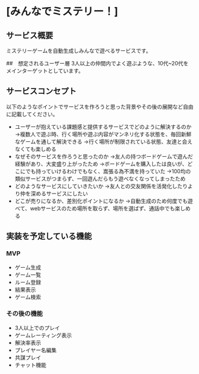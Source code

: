 # [みんなでミステリー！]

## サービス概要
ミステリーゲームを自動生成しみんなで遊べるサービスです。

##　想定されるユーザー層
3人以上の仲間内でよく遊ぶような、10代~20代をメインターゲットとしています。

## サービスコンセプト
以下のようなポイントでサービスを作ろうと思った背景やその後の展開など自由に記載してください。
* ユーザーが抱えている課題感と提供するサービスでどのように解決するのか
→複数人で遊ぶ時、行く場所や遊ぶ内容がマンネリ化する状態を、毎回新鮮なゲームを通して解決できる
→行く場所が制限されている状態、友達と会えなくても楽しめる
* なぜそのサービスを作ろうと思ったのか
→友人の持つボードゲームで遊んだ経験があり、大変盛り上がったため
→ボードゲームを購入したは良いが、どこにでも持っていけるわけでもなく、嵩張る為不満を持っていた
→100均の類似サービスがつまらず、一回遊んだらもう遊べなくなってしまったため
* どのようなサービスにしていきたいか
→友人との交友関係を活発化したりより仲を深めるサービスにしたい
* どこが売りになるか、差別化ポイントになるか
→自動生成のため何度でも遊べて、webサービスのため場所を取らず、場所を選ばず、通話中でも楽しめる

## 実装を予定している機能
### MVP
* ゲーム生成
* ゲーム一覧
* ルーム登録
* 結果表示
* ゲーム検索

### その後の機能
* 3人以上でのプレイ
* ゲームレーティング表示
* 解決率表示
* プレイヤー名編集
* 共謀プレイ
* チャット機能
